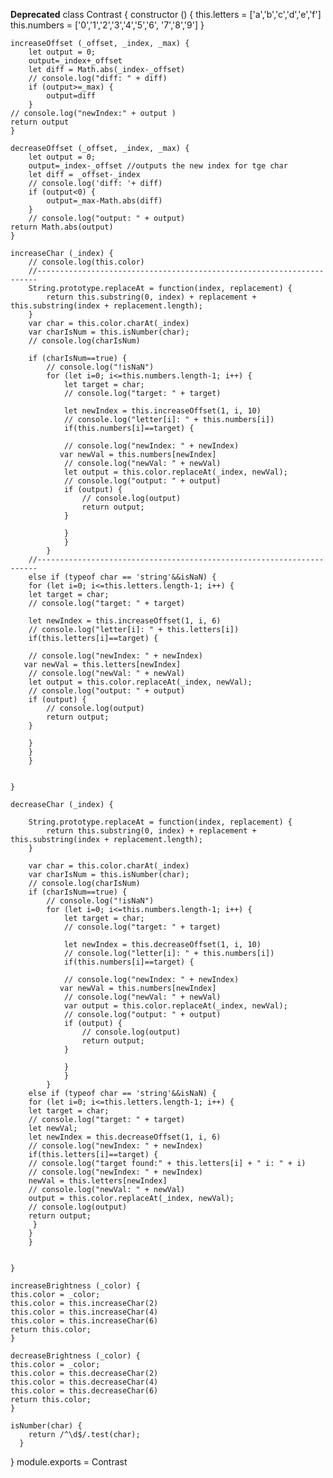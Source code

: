 **Deprecated**
class Contrast {
    constructor () {
        this.letters = ['a','b','c','d','e','f']
        this.numbers = ['0','1','2','3','4','5','6', '7','8','9']
    }

    increaseOffset (_offset, _index, _max) {
        let output = 0;
        output=_index+_offset
        let diff = Math.abs(_index-_offset)
        // console.log("diff: " + diff)
        if (output>=_max) {
            output=diff
        }
    // console.log("newIndex:" + output )
    return output
    }

    decreaseOffset (_offset, _index, _max) {
        let output = 0;
        output=_index-_offset //outputs the new index for tge char
        let diff = _offset-_index
        // console.log('diff: '+ diff)
        if (output<0) {
            output=_max-Math.abs(diff)
        }
        // console.log("output: " + output)
    return Math.abs(output)
    }

    increaseChar (_index) {
        // console.log(this.color)
        //----------------------------------------------------------------------
        String.prototype.replaceAt = function(index, replacement) {
            return this.substring(0, index) + replacement + this.substring(index + replacement.length);
        }
        var char = this.color.charAt(_index)
        var charIsNum = this.isNumber(char);
        // console.log(charIsNum)
    
        if (charIsNum==true) {
            // console.log("!isNaN")
            for (let i=0; i<=this.numbers.length-1; i++) {
                let target = char;
                // console.log("target: " + target)
            
                let newIndex = this.increaseOffset(1, i, 10)
                // console.log("letter[i]: " + this.numbers[i])
                if(this.numbers[i]==target) {
            
                // console.log("newIndex: " + newIndex)
               var newVal = this.numbers[newIndex]
                // console.log("newVal: " + newVal)
                let output = this.color.replaceAt(_index, newVal);
                // console.log("output: " + output)
                if (output) {
                    // console.log(output)
                    return output;
                }
               
                }
                }
            }  
        //----------------------------------------------------------------------
        else if (typeof char == 'string'&&isNaN) {
        for (let i=0; i<=this.letters.length-1; i++) {
        let target = char;
        // console.log("target: " + target)
    
        let newIndex = this.increaseOffset(1, i, 6)
        // console.log("letter[i]: " + this.letters[i])
        if(this.letters[i]==target) {
    
        // console.log("newIndex: " + newIndex)
       var newVal = this.letters[newIndex]
        // console.log("newVal: " + newVal)
        let output = this.color.replaceAt(_index, newVal);
        // console.log("output: " + output)
        if (output) {
            // console.log(output)
            return output;
        }
       
        }
        }
        }
    
    
    }

    decreaseChar (_index) {

        String.prototype.replaceAt = function(index, replacement) {
            return this.substring(0, index) + replacement + this.substring(index + replacement.length);
        }
        
        var char = this.color.charAt(_index)
        var charIsNum = this.isNumber(char);
        // console.log(charIsNum)
        if (charIsNum==true) {
            // console.log("!isNaN")
            for (let i=0; i<=this.numbers.length-1; i++) {
                let target = char;
                // console.log("target: " + target)
            
                let newIndex = this.decreaseOffset(1, i, 10)
                // console.log("letter[i]: " + this.numbers[i])
                if(this.numbers[i]==target) {
            
                // console.log("newIndex: " + newIndex)
               var newVal = this.numbers[newIndex]
                // console.log("newVal: " + newVal)
                var output = this.color.replaceAt(_index, newVal);
                // console.log("output: " + output)
                if (output) {
                    // console.log(output)
                    return output;
                }
               
                }
                }
            }  
        else if (typeof char == 'string'&&isNaN) {
        for (let i=0; i<=this.letters.length-1; i++) {
        let target = char;
        // console.log("target: " + target)
        let newVal;
        let newIndex = this.decreaseOffset(1, i, 6)
        // console.log("newIndex: " + newIndex)
        if(this.letters[i]==target) {
        // console.log("target found:" + this.letters[i] + " i: " + i)
        // console.log("newIndex: " + newIndex)
        newVal = this.letters[newIndex]
        // console.log("newVal: " + newVal)
        output = this.color.replaceAt(_index, newVal);
        // console.log(output)
        return output;
         }
        }
        }
    
      
    }

    increaseBrightness (_color) {
    this.color = _color;
    this.color = this.increaseChar(2)
    this.color = this.increaseChar(4)
    this.color = this.increaseChar(6)
    return this.color;
    }

    decreaseBrightness (_color) {
    this.color = _color;
    this.color = this.decreaseChar(2)
    this.color = this.decreaseChar(4)
    this.color = this.decreaseChar(6)
    return this.color;
    }

    isNumber(char) {
        return /^\d$/.test(char);
      }
}
module.exports = Contrast